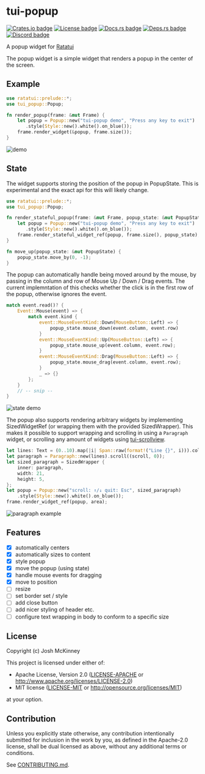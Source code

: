# tui-popup

[![Crates.io badge]][tui-popup crate]
[![License badge]](./LICENSE)
[![Docs.rs badge]][tui-popup docs]
[![Deps.rs badge]][Deps.rs Dependency status]
[![Discord badge]][Ratatui Discord]
<!-- [![Codecov.io badge]][Code Coverage status] -->

<!-- cargo-rdme start -->

A popup widget for [Ratatui](https://ratatui.rs)

The popup widget is a simple widget that renders a popup in the center of the screen.

## Example

```rust
use ratatui::prelude::*;
use tui_popup::Popup;

fn render_popup(frame: &mut Frame) {
    let popup = Popup::new("tui-popup demo", "Press any key to exit")
       .style(Style::new().white().on_blue());
    frame.render_widget(&popup, frame.size());
}
```

![demo](https://vhs.charm.sh/vhs-q5Kz0QP3zmrBlQ6dofjMh.gif)

<!-- cargo-rdme end -->

## State

The widget supports storing the position of the popup in PopupState. This is experimental and the
exact api for this will likely change.

```rust
use ratatui::prelude::*;
use tui_popup::Popup;

fn render_stateful_popup(frame: &mut Frame, popup_state: &mut PopupState) {
    let popup = Popup::new("tui-popup demo", "Press any key to exit")
       .style(Style::new().white().on_blue());
    frame.render_stateful_widget_ref(popup, frame.size(), popup_state);
}

fn move_up(popup_state: &mut PopupState) {
    popup_state.move_by(0, -1);
}
```

The popup can automatically handle being moved around by the mouse, by passing in the column and
row of Mouse Up / Down / Drag events. The current implemntation of this checks whether the click is
in the first row of the popup, otherwise ignores the event.

```rust
match event.read()? {
    Event::Mouse(event) => {
        match event.kind {
            event::MouseEventKind::Down(MouseButton::Left) => {
                popup_state.mouse_down(event.column, event.row)
            }
            event::MouseEventKind::Up(MouseButton::Left) => {
                popup_state.mouse_up(event.column, event.row);
            }
            event::MouseEventKind::Drag(MouseButton::Left) => {
                popup_state.mouse_drag(event.column, event.row);
            }
            _ => {}
        };
    }
    // -- snip --
}
```

![state demo](https://vhs.charm.sh/vhs-73faTQbCkAHOv7dt0MQJAd.gif)

The popup also supports rendering arbitrary widgets by implementing SizedWidgetRef (or wrapping them
with the provided SizedWrapper). This makes it possible to support wrapping and scrolling in using a
`Paragraph` widget, or scrolling any amount of widgets using
[tui-scrollview](https://github.com/joshka/tui-scrollview/).

```rust
let lines: Text = (0..10).map(|i| Span::raw(format!("Line {}", i))).collect();
let paragraph = Paragraph::new(lines).scroll((scroll, 0));
let sized_paragraph = SizedWrapper {
    inner: paragraph,
    width: 21,
    height: 5,
};
let popup = Popup::new("scroll: ↑/↓ quit: Esc", sized_paragraph)
    .style(Style::new().white().on_blue());
frame.render_widget_ref(popup, area);
```

![paragraph example](https://vhs.charm.sh/vhs-A3mwcn9IngIc0hpl2AsXM.gif)

## Features

- [x] automatically centers
- [x] automatically sizes to content
- [x] style popup
- [x] move the popup (using state)
- [x] handle mouse events for dragging
- [x] move to position
- [ ] resize
- [ ] set border set / style
- [ ] add close button
- [ ] add nicer styling of header etc.
- [ ] configure text wrapping in body to conform to a specific size

## License

Copyright (c) Josh McKinney

This project is licensed under either of:

- Apache License, Version 2.0 ([LICENSE-APACHE] or <http://www.apache.org/licenses/LICENSE-2.0>)
- MIT license ([LICENSE-MIT] or <http://opensource.org/licenses/MIT>)

at your option.

[LICENSE-APACHE]: /LICENSE-APACHE
[LICENSE-MIT]: /LICENSE-MIT

## Contribution

Unless you explicitly state otherwise, any contribution intentionally submitted for inclusion in the
work by you, as defined in the Apache-2.0 license, shall be dual licensed as above, without any
additional terms or conditions.

See [CONTRIBUTING.md](/CONTRIBUTING.md).

[Crates.io badge]: https://img.shields.io/crates/v/tui-popup?logo=rust&style=for-the-badge
[tui-popup crate]: https://crates.io/crates/tui-popup
[License badge]: https://img.shields.io/crates/l/tui-popup?style=for-the-badge
[Docs.rs badge]: https://img.shields.io/docsrs/tui-popup?logo=rust&style=for-the-badge
[Deps.rs badge]: https://deps.rs/repo/github/joshka/tui-popup/status.svg?style=for-the-badge
[Discord badge]: https://img.shields.io/discord/1070692720437383208?label=ratatui+discord&logo=discord&style=for-the-badge
[tui-popup docs]: https://docs.rs/crate/tui-popup/
[Deps.rs Dependency status]: https://deps.rs/repo/github/joshka/tui-popup
[Ratatui Discord]: https://discord.gg/pMCEU9hNEj
